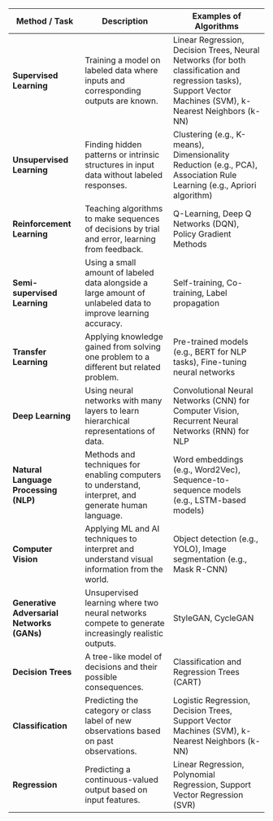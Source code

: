 | Method / Task              | Description                                                                                       | Examples of Algorithms                     |
|----------------------------|---------------------------------------------------------------------------------------------------|--------------------------------------------|
| **Supervised Learning**    | Training a model on labeled data where inputs and corresponding outputs are known.                 | Linear Regression, Decision Trees, Neural Networks (for both classification and regression tasks), Support Vector Machines (SVM), k-Nearest Neighbors (k-NN) |
| **Unsupervised Learning**  | Finding hidden patterns or intrinsic structures in input data without labeled responses.           | Clustering (e.g., K-means), Dimensionality Reduction (e.g., PCA), Association Rule Learning (e.g., Apriori algorithm) |
| **Reinforcement Learning** | Teaching algorithms to make sequences of decisions by trial and error, learning from feedback.     | Q-Learning, Deep Q Networks (DQN), Policy Gradient Methods |
| **Semi-supervised Learning** | Using a small amount of labeled data alongside a large amount of unlabeled data to improve learning accuracy. | Self-training, Co-training, Label propagation |
| **Transfer Learning**     | Applying knowledge gained from solving one problem to a different but related problem.             | Pre-trained models (e.g., BERT for NLP tasks), Fine-tuning neural networks |
| **Deep Learning**         | Using neural networks with many layers to learn hierarchical representations of data.             | Convolutional Neural Networks (CNN) for Computer Vision, Recurrent Neural Networks (RNN) for NLP |
| **Natural Language Processing (NLP)** | Methods and techniques for enabling computers to understand, interpret, and generate human language. | Word embeddings (e.g., Word2Vec), Sequence-to-sequence models (e.g., LSTM-based models) |
| **Computer Vision**       | Applying ML and AI techniques to interpret and understand visual information from the world.     | Object detection (e.g., YOLO), Image segmentation (e.g., Mask R-CNN) |
| **Generative Adversarial Networks (GANs)** | Unsupervised learning where two neural networks compete to generate increasingly realistic outputs. | StyleGAN, CycleGAN |
| **Decision Trees**        | A tree-like model of decisions and their possible consequences.                                  | Classification and Regression Trees (CART) |
| **Classification**        | Predicting the category or class label of new observations based on past observations.           | Logistic Regression, Decision Trees, Support Vector Machines (SVM), k-Nearest Neighbors (k-NN) |
| **Regression**            | Predicting a continuous-valued output based on input features.                                    | Linear Regression, Polynomial Regression, Support Vector Regression (SVR) |
